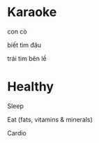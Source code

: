 # Karaoke
con cò

biết tìm đâu

trái tim bên lề

# Healthy
Sleep

Eat (fats, vitamins & minerals)

Cardio
